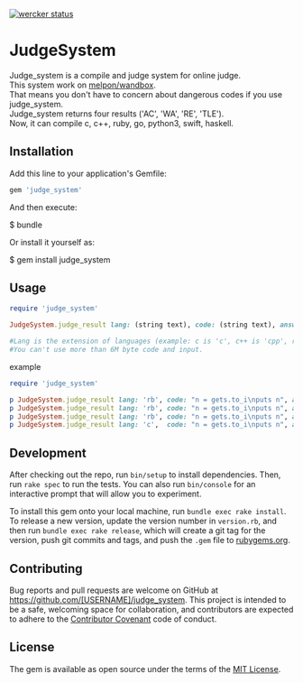 [![wercker status](https://app.wercker.com/status/0964573b38729ce98909559e3779cca5/m/master "wercker status")](https://app.wercker.com/project/byKey/0964573b38729ce98909559e3779cca5) 
# JudgeSystem

Judge_system is a compile and judge system for online judge.  
This system work on [melpon/wandbox](https://github.com/melpon/wandbox).  
That means you don't have to concern about dangerous codes if you use judge_system.  
Judge_system returns four results ('AC', 'WA', 'RE', 'TLE').  
Now, it can compile c, c++, ruby, go, python3, swift, haskell.  

## Installation

Add this line to your application's Gemfile:

```ruby
gem 'judge_system'
```

And then execute:

$ bundle

Or install it yourself as:

$ gem install judge_system

## Usage

```ruby
require 'judge_system'

JudgeSystem.judge_result lang: (string text), code: (string text), answer: (string text), stdin: (string text), time: (num sec)

#Lang is the extension of languages (example: c is 'c', c++ is 'cpp', ruby is 'rb', go is 'go', python3 is 'py').
#You can't use more than 6M byte code and input.

```

example  

```ruby
require 'judge_system'

p JudgeSystem.judge_result lang: 'rb', code: "n = gets.to_i\nputs n", answer: "1\n", stdin: "1\n", time: 5 #=> 'AC'
p JudgeSystem.judge_result lang: 'rb', code: "n = gets.to_i\nputs n", answer: "1\n", stdin: "2\n", time: 5 #=> 'WA'
p JudgeSystem.judge_result lang: 'rb', code: "n = gets.to_i\nputs n", answer: "1\n", stdin: "\n", time: 0.001 #=> 'TLE'
p JudgeSystem.judge_result lang: 'c',  code: "n = gets.to_i\nputs n", answer: "1\n", stdin: "1\n", time: 5 #=> 'RE'
```





## Development

After checking out the repo, run `bin/setup` to install dependencies. Then, run `rake spec` to run the tests. You can also run `bin/console` for an interactive prompt that will allow you to experiment.

To install this gem onto your local machine, run `bundle exec rake install`. To release a new version, update the version number in `version.rb`, and then run `bundle exec rake release`, which will create a git tag for the version, push git commits and tags, and push the `.gem` file to [rubygems.org](https://rubygems.org).

## Contributing

Bug reports and pull requests are welcome on GitHub at https://github.com/[USERNAME]/judge_system. This project is intended to be a safe, welcoming space for collaboration, and contributors are expected to adhere to the [Contributor Covenant](http://contributor-covenant.org) code of conduct.


## License

The gem is available as open source under the terms of the [MIT License](http://opensource.org/licenses/MIT).

